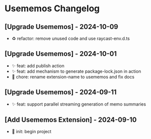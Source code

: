 # Usememos Changelog

## [Upgrade Usememos] - 2024-10-09

- ♻️ refactor: remove unused code and use raycast-env.d.ts

## [Upgrade Usememos] - 2024-10-01

- ✨ feat: add publish action
- ✨ feat: add mechanism to generate package-lock.json in action
- 🔧 chore: rename extension-name to usememos and fix docs

## [Upgrade Usememos] - 2024-09-11

- ✨ feat: support parallel streaming generation of memo summaries

## [Add Usememos Extension] - 2024-09-10

- 🎉 init: begin project
